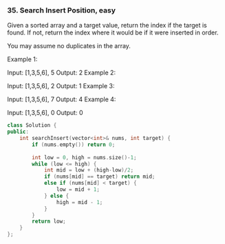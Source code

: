 ### 35. Search Insert Position, easy
Given a sorted array and a target value, return the index if the target is found. If not, return the index where it would be if it were inserted in order.

You may assume no duplicates in the array.

Example 1:

Input: [1,3,5,6], 5
Output: 2
Example 2:

Input: [1,3,5,6], 2
Output: 1
Example 3:

Input: [1,3,5,6], 7
Output: 4
Example 4:

Input: [1,3,5,6], 0
Output: 0
```c++
class Solution {
public:
    int searchInsert(vector<int>& nums, int target) {
        if (nums.empty()) return 0;
        
        int low = 0, high = nums.size()-1;
        while (low <= high) {
            int mid = low + (high-low)/2;
            if (nums[mid] == target) return mid;
            else if (nums[mid] < target) {
                low = mid + 1;
            } else {
                high = mid - 1;
            }
        }
        return low;
    }
};
```